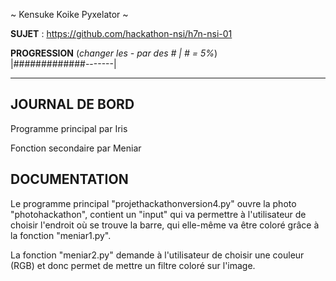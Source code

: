 ~ Kensuke Koike Pyxelator ~

**SUJET** : https://github.com/hackathon-nsi/h7n-nsi-01

**PROGRESSION** (*changer les - par des # | # = 5%*)<br />
|#############-------|

<hr />
<!-- ne pas effacer les lignes ci-dessus et mettre à jour la progression régulièrement -->

## JOURNAL DE BORD

Programme principal par Iris

Fonction secondaire par Meniar

## DOCUMENTATION
Le programme principal "projethackathonversion4.py" ouvre la photo "photohackathon", contient un "input" qui va permettre à l'utilisateur de choisir l'endroit où se trouve la barre, qui elle-même va être coloré grâce à la fonction "meniar1.py".

La fonction "meniar2.py" demande à l'utilisateur de choisir une couleur (RGB) et donc permet de mettre un filtre coloré sur l'image.
